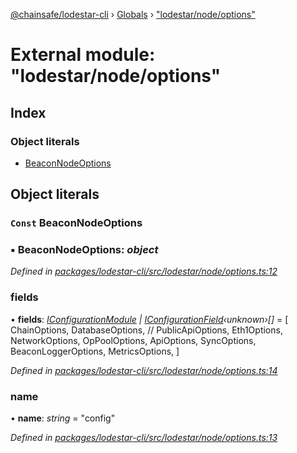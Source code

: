 [@chainsafe/lodestar-cli](../README.md) › [Globals](../globals.md) › ["lodestar/node/options"](_lodestar_node_options_.md)

# External module: "lodestar/node/options"

## Index

### Object literals

* [BeaconNodeOptions](_lodestar_node_options_.md#const-beaconnodeoptions)

## Object literals

### `Const` BeaconNodeOptions

### ▪ **BeaconNodeOptions**: *object*

*Defined in [packages/lodestar-cli/src/lodestar/node/options.ts:12](https://github.com/ChainSafe/lodestar/blob/4796680/packages/lodestar-cli/src/lodestar/node/options.ts#L12)*

###  fields

• **fields**: *[IConfigurationModule](../interfaces/_lodestar_util_config_.iconfigurationmodule.md) | [IConfigurationField](../interfaces/_lodestar_util_config_.iconfigurationfield.md)‹unknown›[]* = [
    ChainOptions,
    DatabaseOptions,
    // PublicApiOptions,
    Eth1Options,
    NetworkOptions,
    OpPoolOptions,
    ApiOptions,
    SyncOptions,
    BeaconLoggerOptions,
    MetricsOptions,
  ]

*Defined in [packages/lodestar-cli/src/lodestar/node/options.ts:14](https://github.com/ChainSafe/lodestar/blob/4796680/packages/lodestar-cli/src/lodestar/node/options.ts#L14)*

###  name

• **name**: *string* = "config"

*Defined in [packages/lodestar-cli/src/lodestar/node/options.ts:13](https://github.com/ChainSafe/lodestar/blob/4796680/packages/lodestar-cli/src/lodestar/node/options.ts#L13)*
